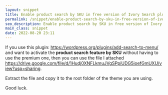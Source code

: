 ```yaml
---
layout: snippet
title: Enable product search by SKU in free version of Ivory Search plugin
permalink: /snippet/enable-product-search-by-sku-in-free-version-of-ivory-search-plugin
seo_description: Enable product search by SKU in free version of Ivory Search plugin
main_class: snippet
date: 2022-08-20 23:11
---
```


If you use this plugin: <https://wordpress.org/plugins/add-search-to-menu/> and want to activate the **product search feature by SKU** without having to use the premium one, then you can use the file I attached <https://drive.google.com/file/d/1Hudj0XNFLkmuJVgSPpiUDG5ioefGmUXU/view?usp=sharing>. 

Extract the file and copy it to the root folder of the theme you are using. 

Good luck.
